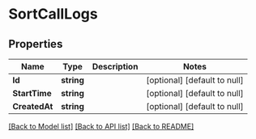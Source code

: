 # SortCallLogs

## Properties
Name | Type | Description | Notes
------------ | ------------- | ------------- | -------------
**Id** | **string** |  | [optional] [default to null]
**StartTime** | **string** |  | [optional] [default to null]
**CreatedAt** | **string** |  | [optional] [default to null]

[[Back to Model list]](../README.md#documentation-for-models) [[Back to API list]](../README.md#documentation-for-api-endpoints) [[Back to README]](../README.md)


